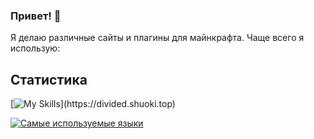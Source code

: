 ### Привет! 👋

Я делаю различные сайты и плагины для майнкрафта.
Чаще всего я использую:

## Статистика
[![My Skills](https://skillicons.dev/icons?i=github,idea,vsc,js,html,css,sass,java,figma,discord,)](https://divided.shuoki.top)

[![Самые используемые языки](https://github-readme-stats.vercel.app/api/top-langs/?username=TheDivided&layout=compact)](https://github.com/TheDivided/github-readme-stats)

